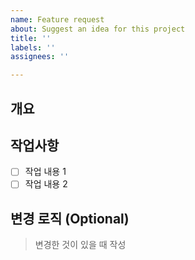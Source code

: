 ```yaml
---
name: Feature request
about: Suggest an idea for this project
title: ''
labels: ''
assignees: ''

---
```


## 개요

## 작업사항

- [ ] 작업 내용 1
- [ ] 작업 내용 2

## 변경 로직 (Optional)
> 변경한 것이 있을 때 작성

